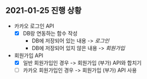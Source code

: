 ## 2021-01-25 진행 상황

- 카카오 로그인 API
    - [x] DB랑 연동하는 함수 작성
        - DB에 저장되어 있는 내용 -> *로그인*
        - DB에 저장되어 있지 않은 내용 -> *회원가입*
- 회원가입 API
    - [x] 일반 회원가입인 경우 -> 회원가입 (부가) API와 합치기
    - [ ] 카카오 회원가입인 경우 -> 회원가입 (부가) API 사용